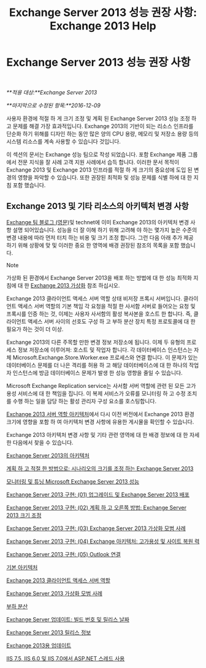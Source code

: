 ﻿---
title: 'Exchange Server 2013 성능 권장 사항: Exchange 2013 Help'
TOCTitle: Exchange Server 2013 성능 권장 사항
ms:assetid: 6d0aea68-10d5-4a18-b632-a814ce3daa43
ms:mtpsurl: https://technet.microsoft.com/ko-kr/library/Dn879084(v=EXCHG.150)
ms:contentKeyID: 63806350
ms.date: 05/22/2018
mtps_version: v=EXCHG.150
ms.translationtype: MT
---

# Exchange Server 2013 성능 권장 사항

 

_**적용 대상:**Exchange Server 2013_

_**마지막으로 수정된 항목:**2016-12-09_

사용자 환경에 적절 하 게 크기 조정 및 계획 된 Exchange Server 2013 성능 조정 하 고 문제를 해결 가장 효과적입니다. Exchange 2013의 기반이 되는 리소스 인프라를 단순화 하기 위해를 디자인 하는 동안 많은 양의 CPU 용량, 메모리 및 저장소 용량 등의 시스템 리소스를 계속 사용할 수 있습니다 것입니다.

이 섹션의 문서는 Exchange 성능 팀으로 작성 되었습니다. 포함 Exchange 제품 그룹에서 전문 지식을 잘 사례 고객 지원 사례에서 습득 합니다. 이러한 문서 목적이 Exchange 2013 및 Exchange 2013 인프라를 적절 하 게 크기의 중요성에 도입 된 변경의 영향을 파악할 수 있습니다. 또한 권장된 최적화 및 성능 문제를 식별 하에 대 한 지침 포함 했습니다.

## Exchange 2013 및 기타 리소스의 아키텍처 변경 사항

[Exchange 팀 블로그 (영문)](https://go.microsoft.com/fwlink/p/?linkid=35786)및 technet에 이미 Exchange 2013의 아키텍처 변경 사항 설명 되어있습니다. 성능을 더 잘 이해 하기 위해 고려해 야 하는 몇가지 높은 수준의 변경 내용에 따라 먼저 터치 하는 비용 및 크기 조정 합니다. 그런 다음 아래 추가 제공 하기 위해 상황에 맞 및 이러한 중요 한 영역에 배경 권장된 참조의 목록을 포함 했습니다.


> [!NOTE]
> 가상화 된 환경에서 Exchange Server 2013을 배포 하는 방법에 대 한 성능 최적화 지침에 대 한 <A href="exchange-2013-virtualization-exchange-2013-help.md">Exchange 2013 가상화</A> 참조 하십시오.



Exchange 2013 클라이언트 액세스 서버 역할 상태 비저장 프록시 서버입니다. 클라이언트 액세스 서버 역할의 기본 책임 각 요청을 적절 한 사서함 서버로 들어오는 요청 및 프록시를 인증 하는 것, 이제는 사용자 사서함의 활성 복사본을 호스트 한 합니다. 즉, 클라이언트 액세스 서버 사이의 선호도 구성 하 고 부하 분산 장치 특정 프로토콜에 대 한 필요가 하는 것이 더 이상.

Exchange 2013의 다른 주목할 만한 변경 정보 저장소에 됩니다. 이제 두 유형의 프로세스 정보 저장소에 이루어져: 호스트 및 작업자 합니다. 각 데이터베이스 인스턴스는 자체 Microsoft.Exchange.Store.Worker.exe 프로세스와 연결 합니다. 이 문제가 있는 데이터베이스 문제를 더 나은 격리를 허용 하 고 해당 데이터베이스에 대 한 하나의 작업자 인스턴스에 방금 데이터베이스 문제가 발생 한 성능 영향을 줄일 수 있습니다.

Microsoft Exchange Replication service는 사서함 서버 역할에 관련 된 모든 고가용성 서비스에 대 한 책임을 집니다. 이 복제 서비스가 오류를 모니터링 하 고 수정 조치를 수행 하는 일을 담당 하는 활성 관리자 구성 요소를 호스팅합니다.

[Exchange 2013 서버 역할 아키텍처](https://go.microsoft.com/fwlink/p/?linkid=523735)에서 다시 이전 버전에서 Exchange 2013 환경 크기에 영향을 포함 하 여 아키텍처 변경 사항에 유용한 게시물을 확인할 수 있습니다.

Exchange 2013 아키텍처 변경 사항 및 기타 관련 영역에 대 한 배경 정보에 대 한 자세한 다음에서 찾을 수 있습니다.

[Exchange Server 2013의 아키텍처](https://go.microsoft.com/fwlink/p/?linkid=523769)

[계획 하 고 적절 한 방법으로: 시나리오의 크기를 조정 하는 Exchange Server 2013](https://go.microsoft.com/fwlink/p/?linkid=523773)

[모니터링 및 튜닝 Microsoft Exchange Server 2013 성능](https://go.microsoft.com/fwlink/p/?linkid=523774)

[Exchange Server 2013 구현: (01) 업그레이드 및 Exchange Server 2013 배포](https://go.microsoft.com/fwlink/p/?linkid=523775)

[Exchange Server 2013 구현: (02) 계획 하 고 오른쪽 방법: Exchange Server 2013 크기 조정](https://go.microsoft.com/fwlink/p/?linkid=523776)

[Exchange Server 2013 구현: (03) Exchange Server 2013 가상화 모범 사례](https://go.microsoft.com/fwlink/p/?linkid=523777)

[Exchange Server 2013 구현: (04) Exchange 아키텍처: 고가용성 및 사이트 복원 력](https://go.microsoft.com/fwlink/p/?linkid=523779)

[Exchange Server 2013 구현: (05) Outlook 연결](https://go.microsoft.com/fwlink/p/?linkid=523781)

[기본 아키텍처](https://go.microsoft.com/fwlink/p/?linkid=523782)

[Exchange 2013 클라이언트 액세스 서버 역할](https://go.microsoft.com/fwlink/p/?linkid=386373)

[Exchange Server 2013 가상화 모범 사례](https://go.microsoft.com/fwlink/p/?linkid=523783)

[부하 분산](load-balancing-exchange-2013-help.md)

[Exchange Server 업데이트: 빌드 번호 및 릴리스 날짜](https://technet.microsoft.com/ko-kr/library/hh135098\(v=exchg.150\))

[Exchange Server 2013 릴리스 정보](release-notes-for-exchange-2013-exchange-2013-help.md)

[Exchange 2013용 업데이트](updates-for-exchange-2013-exchange-2013-help.md)

[IIS 7.5, IIS 6.0 및 IIS 7.0에서 ASP.NET 스레드 사용](https://go.microsoft.com/fwlink/p/?linkid=169626)

